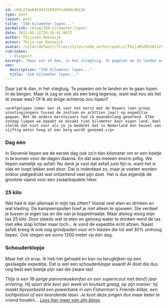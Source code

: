 ```yaml
---
id: c6dc27da646343318926fed4b0cdb12b
type: post
layout: post
title: "150 kilometer lopen..."
permalink: /blog/150-kilometer-lopen/
date: 2022-05-11T19:16:41.067Z
author: Thijsvan Reeuwijk
auteur: Thijs van Reeuwijk
avatar: /sites/default/files/styles/node_author/public/ThijsB%20%281%29.jpg?itok=qTLGl7Ol
rubrieken:
  - blogpost
excerpt: "Daar zat ik dan, in het vliegtuig. Te popelen om te landen en te gaan lopen in de bergen. Maar ik zag er ook als een berg tegenop, want wat nou als het té zwaar was? Of ik als enige achterop zou lopen?   "
seo:
  description: "150 kilometer lopen..."
  title: "150 kilometer lopen..."
---
```

Daar zat ik dan, in het vliegtuig. Te popelen om te landen en te gaan lopen in de bergen. Maar ik zag er ook als een berg tegenop, want wat nou als het té zwaar was? Of ik als enige achterop zou lopen?   

    <p>Afgelopen zomer ben ik voor het eerst met de Rowans (een groep scoutingjongens tussen de zestien en achttien jaar) op expeditie gegaan. Met de andere eerstejaars had ik maandenlang geoefend. Elke zondag liepen we bepakt en bezakt tien kilometer door eigen land. Veel stelde dat niet voor als je je bedenkt dat in Nederland een heuvel van vijftig meter hoog al een berg wordt genoemd.</p>
<h3>​Dag één</h3>
<p>In Slovenië liepen we de eerste dag ook zo’n tien kilometer om er een beetje in te komen voor de dagen daarna. En dat was meteen enorm pittig. We liepen namelijk op asfalt: Nu denk je vast dat asfalt juist fijn is, want het is vlak en loopt lekker snel door. Dat is inderdaad zo, maar je voeten worden erdoor platgedrukt wat ontzettend veel pijn doet. Het is dus eigenlijk de grootste vijand voor een zwaarbepakte hiker.</p>
<h3>​​25 kilo</h3>
<p>Wat had ik dan allemaal in mijn tas zitten? Vooral veel eten en drinken en wat kleding. De kampeerspullen hoef je niet alleen te sjouwen. Die verdeel je tussen je eigen tas en die van je koppelmaatje. Maar alsnog woog mijn tas 25 kilo. Door steeds wat te eten en genoeg water te drinken werd de tas met elke stap lichter maar toch… ik vond de expeditie echt afzien. Naast asfalt kreeg ik ook nog grindpaden voor m’n kiezen die tot wel 30% omhoog liepen. Ook stegen we soms 1200 meter op één dag.</p>
<h3>Schouderklopje</h3>
<p>Maar het zit erop. Ik heb het gehaald en kan nu terugkijken op een geslaagde expeditie. Dat is wel een schouderklopje waard! Al doet die dus nog best een beetje pijn van die zware tas! </p>
<p><em>Thijs is een 16-jarige pannenkoekenfan en een superscout met tien(!) jaar ervaring. Hij sport drie keer per week en knutselt graag, op zijn manier: hij maakt bijvoorbeeld een powerbank in een Fisherman's Friends-blikje, een luchtpistool of een brandende laser. Je kunt deze jongen dus maar beter te vriend houden... </em><a href="/users/thijs-van-reeuwijk"><em>Lees hier meer van zijn blogs</em></a><em>.</em></p>  
